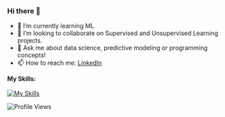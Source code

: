 ### Hi there 👋

- 🌱 I’m currently learning ML
- 🤝 I’m looking to collaborate on Supervised and Unsupervised Learning projects.
- 💬 Ask me about data science, predictive modeling or programming concepts!
- 📫 How to reach me: [LinkedIn](https://www.linkedin.com/in/livin-joseph/)

**My Skills:** <br><br>
[![My Skills](https://skillicons.dev/icons?i=py,cpp,c,java,r,sklearn,tensorflow,mysql,postgres,sqlite,flask,django,html,css,anaconda,linux)](https://skillicons.dev)

![Profile Views](https://komarev.com/ghpvc/?username=livin-joseph)

<!--
**livin-joseph/livin-joseph** is a ✨ _special_ ✨ repository because its `README.md` (this file) appears on your GitHub profile.

Here are some ideas to get you started:

- 🔭 I’m currently working on ...
- 🌱 I’m currently learning ...
- 👯 I’m looking to collaborate on ...
- 🤔 I’m looking for help with ...
- 📫 How to reach me: ...
- 💬 Ask me about ...
- 😄 Pronouns: ...
- ⚡ Fun fact: ...
-->
